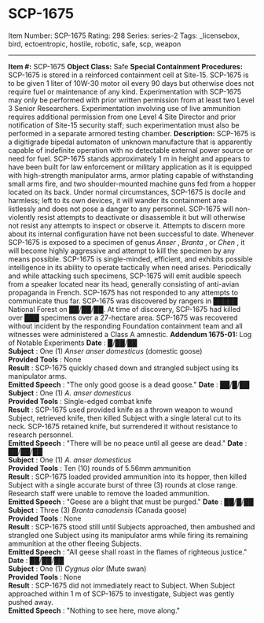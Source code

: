 # SCP-1675
Item Number: SCP-1675
Rating: 298
Series: series-2
Tags: _licensebox, bird, ectoentropic, hostile, robotic, safe, scp, weapon

---

**Item #:** SCP-1675
**Object Class:** Safe
**Special Containment Procedures:** SCP-1675 is stored in a reinforced containment cell at Site-15. SCP-1675 is to be given 1 liter of 10W-30 motor oil every 90 days but otherwise does not require fuel or maintenance of any kind.
Experimentation with SCP-1675 may only be performed with prior written permission from at least two Level 3 Senior Researchers. Experimentation involving use of live ammunition requires additional permission from one Level 4 Site Director and prior notification of Site-15 security staff; such experimentation must also be performed in a separate armored testing chamber.
**Description:** SCP-1675 is a digitigrade bipedal automaton of unknown manufacture that is apparently capable of indefinite operation with no detectable external power source or need for fuel. SCP-1675 stands approximately 1 m in height and appears to have been built for law enforcement or military application as it is equipped with high-strength manipulator arms, armor plating capable of withstanding small arms fire, and two shoulder-mounted machine guns fed from a hopper located on its back.
Under normal circumstances, SCP-1675 is docile and harmless; left to its own devices, it will wander its containment area listlessly and does not pose a danger to any personnel. SCP-1675 will non-violently resist attempts to deactivate or disassemble it but will otherwise not resist any attempts to inspect or observe it. Attempts to discern more about its internal configuration have not been successful to date.
Whenever SCP-1675 is exposed to a specimen of genus _Anser_ , _Branta_ , or _Chen_ , it will become highly aggressive and attempt to kill the specimen by any means possible. SCP-1675 is single-minded, efficient, and exhibits possible intelligence in its ability to operate tactically when need arises.
Periodically and while attacking such specimens, SCP-1675 will emit audible speech from a speaker located near its head, generally consisting of anti-avian propaganda in French. SCP-1675 has not responded to any attempts to communicate thus far.
SCP-1675 was discovered by rangers in █████ National Forest on ██/██/██. At time of discovery, SCP-1675 had killed over ███ specimens over a 27-hectare area. SCP-1675 was recovered without incident by the responding Foundation containment team and all witnesses were administered a Class A amnestic.
**Addendum 1675-01:** Log of Notable Experiments
**Date** : █/██/██  
**Subject** : One (1) _Anser anser domesticus_ (domestic goose)  
**Provided Tools** : None  
**Result** : SCP-1675 quickly chased down and strangled subject using its manipulator arms.  
**Emitted Speech** : "The only good goose is a dead goose."
**Date** : ██/█/██  
**Subject** : One (1) _A. anser domesticus_  
**Provided Tools** : Single-edged combat knife  
**Result** : SCP-1675 used provided knife as a thrown weapon to wound Subject, retrieved knife, then killed Subject with a single lateral cut to its neck. SCP-1675 retained knife, but surrendered it without resistance to research personnel.  
**Emitted Speech** : "There will be no peace until all geese are dead."
**Date** : ██/██/██  
**Subject** : One (1) _A. anser domesticus_  
**Provided Tools** : Ten (10) rounds of 5.56mm ammunition  
**Result** : SCP-1675 loaded provided ammunition into its hopper, then killed Subject with a single accurate burst of three (3) rounds at close range. Research staff were unable to remove the loaded ammunition.  
**Emitted Speech** : "Geese are a blight that must be purged."
**Date** : ██/█/██  
**Subject** : Three (3) _Branta canadensis_ (Canada goose)  
**Provided Tools** : None  
**Result** : SCP-1675 stood still until Subjects approached, then ambushed and strangled one Subject using its manipulator arms while firing its remaining ammunition at the other fleeing Subjects.  
**Emitted Speech** : "All geese shall roast in the flames of righteous justice."
**Date** : ██/██/██  
**Subject** : One (1) _Cygnus olor_ (Mute swan)  
**Provided Tools** : None  
**Result** : SCP-1675 did not immediately react to Subject. When Subject approached within 1 m of SCP-1675 to investigate, Subject was gently pushed away.  
**Emitted Speech** : "Nothing to see here, move along."